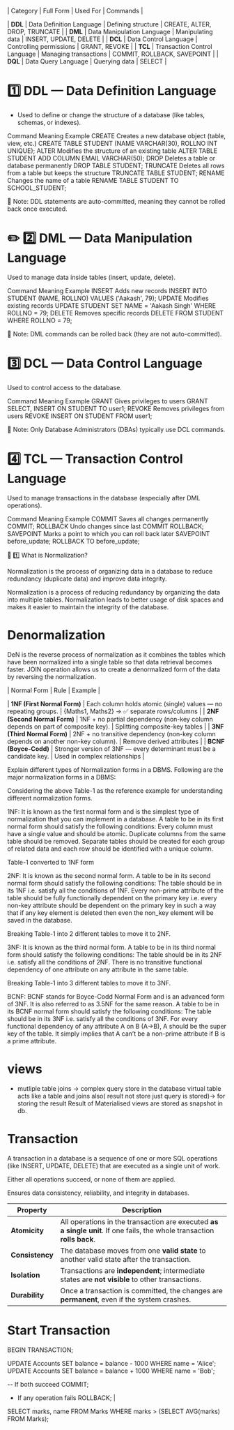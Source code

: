 | Category |       Full Form        |    Used For        |         Commands        |

| **DDL**  | Data Definition Language     | Defining structure      | CREATE, ALTER, DROP, TRUNCATE |
| **DML**  | Data Manipulation Language   | Manipulating data       | INSERT, UPDATE, DELETE        |
| **DCL**  | Data Control Language        | Controlling permissions | GRANT, REVOKE                 |
| **TCL**  | Transaction Control Language | Managing transactions   | COMMIT, ROLLBACK, SAVEPOINT   |
| **DQL**  | Data Query Language          | Querying data           | SELECT                        |



# 1️⃣ DDL — Data Definition Language

- Used to define or change the structure of a database (like tables, schemas, or indexes).

Command	Meaning	Example
CREATE	Creates a new database object (table, view, etc.)	CREATE TABLE STUDENT (NAME VARCHAR(30), ROLLNO INT UNIQUE);
ALTER	Modifies the structure of an existing table	ALTER TABLE STUDENT ADD COLUMN EMAIL VARCHAR(50);
DROP	Deletes a table or database permanently	DROP TABLE STUDENT;
TRUNCATE	Deletes all rows from a table but keeps the structure	TRUNCATE TABLE STUDENT;
RENAME	Changes the name of a table	RENAME TABLE STUDENT TO SCHOOL_STUDENT;

🧠 Note:
DDL statements are auto-committed, meaning they cannot be rolled back once executed.

# ✏️ 2️⃣ DML — Data Manipulation Language

Used to manage data inside tables (insert, update, delete).

Command	Meaning	Example
INSERT	Adds new records	INSERT INTO STUDENT (NAME, ROLLNO) VALUES ('Aakash', 79);
UPDATE	Modifies existing records	UPDATE STUDENT SET NAME = 'Aakash Singh' WHERE ROLLNO = 79;
DELETE	Removes specific records	DELETE FROM STUDENT WHERE ROLLNO = 79;

🧠 Note:
DML commands can be rolled back (they are not auto-committed).

#  3️⃣ DCL — Data Control Language

Used to control access to the database.

Command	Meaning	Example
GRANT	Gives privileges to users	GRANT SELECT, INSERT ON STUDENT TO user1;
REVOKE	Removes privileges from users	REVOKE INSERT ON STUDENT FROM user1;

🧠  Note:
Only Database Administrators (DBAs) typically use DCL commands.

#  4️⃣ TCL — Transaction Control Language

Used to manage transactions in the database (especially after DML operations).

Command	Meaning	Example
COMMIT	Saves all changes permanently	COMMIT;
ROLLBACK	Undo changes since last COMMIT	ROLLBACK;
SAVEPOINT	Marks a point to which you can roll back later	SAVEPOINT before_update;
ROLLBACK TO before_update;



🧩 1️⃣ What is Normalization?

Normalization is the process of organizing data in a database to reduce redundancy (duplicate data) and improve data integrity.

Normalization is a process of reducing redundancy by organizing the data into multiple tables. Normalization leads to better usage of disk spaces and makes it easier to maintain the integrity of the database.  

# Denormalization
DeN is the reverse process of normalization as it combines the tables which have been normalized into a single table so that data retrieval becomes faster. JOIN operation allows us to create a denormalized form of the data by reversing the normalization. 

| Normal Form                  | Rule                                                                               | Example                                      |

| **1NF (First Normal Form)**  | Each column holds atomic (single) values — no repeating groups.                    |  {Maths1, Maths2} → ✅ separate rows/columns |
| **2NF (Second Normal Form)** | 1NF + no partial dependency (non-key column depends on part of composite key).     | Splitting composite-key tables               |
| **3NF (Third Normal Form)**  | 2NF + no transitive dependency (non-key column depends on another non-key column). | Remove derived attributes                    |
| **BCNF (Boyce-Codd)**        | Stronger version of 3NF — every determinant must be a candidate key.               | Used in complex relationships                |




Explain different types of Normalization forms in a DBMS.
Following are the major normalization forms in a DBMS:



Considering the above Table-1 as the reference example for understanding different normalization forms.

1NF: It is known as the first normal form and is the simplest type of normalization that you can implement in a database. A table to be in its first normal form should satisfy the following conditions:
Every column must have a single value and should be atomic.
Duplicate columns from the same table should be removed.
Separate tables should be created for each group of related data and each row should be identified with a unique column.

Table-1 converted to 1NF form

2NF: It is known as the second normal form. A table to be in its second normal form should satisfy the following conditions:
The table should be in its 1NF i.e. satisfy all the conditions of 1NF.
Every non-prime attribute of the table should be fully functionally dependent on the primary key i.e. every non-key attribute should be dependent on the primary key in such a way that if any key element is deleted then even the non_key element will be saved in the database.


Breaking Table-1 into 2 different tables to move it to 2NF.

3NF: It is known as the third normal form. A table to be in its third normal form should satisfy the following conditions:
The table should be in its 2NF i.e. satisfy all the conditions of 2NF.
There is no transitive functional dependency of one attribute on any attribute in the same table.



Breaking Table-1 into 3 different tables to move it to 3NF. 

BCNF: BCNF stands for Boyce-Codd Normal Form and is an advanced form of 3NF. It is also referred to as 3.5NF for the same reason. A table to be in its BCNF normal form should satisfy the following conditions:
The table should be in its 3NF i.e. satisfy all the conditions of 3NF.
For every functional dependency of any attribute A on B
(A->B), A should be the super key of the table. It simply implies that A can’t be a non-prime attribute if B is a prime attribute.



# views
- mutliple table joins -> complex query store in the database virtual table acts like a table and joins also( result not store just query is stored)-> for storing the result Result of Materialised views are stored as snapshot in db.


# Transaction 
A transaction in a database is a sequence of one or more SQL operations (like INSERT, UPDATE, DELETE) that are executed as a single unit of work.

Either all operations succeed, or none of them are applied.

Ensures data consistency, reliability, and integrity in databases.

| Property        | Description                                                                                                              |
| --------------- | ------------------------------------------------------------------------------------------------------------------------ |
| **Atomicity**   | All operations in the transaction are executed **as a single unit**. If one fails, the whole transaction **rolls back**. |
| **Consistency** | The database moves from one **valid state** to another valid state after the transaction.                                |
| **Isolation**   | Transactions are **independent**; intermediate states are **not visible** to other transactions.                         |
| **Durability**  | Once a transaction is committed, the changes are **permanent**, even if the system crashes.               


#  Start Transaction
BEGIN TRANSACTION;

UPDATE Accounts SET balance = balance - 1000 WHERE name = 'Alice';
UPDATE Accounts SET balance = balance + 1000 WHERE name = 'Bob';

-- If both succeed
COMMIT;

- If any operation fails
ROLLBACK;
               |


SELECT marks, name
FROM Marks
WHERE marks > (SELECT AVG(marks) FROM Marks);
